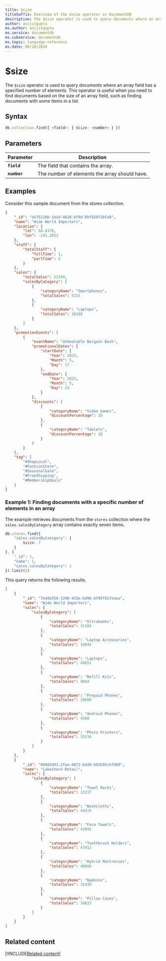 ```yaml
---
title: $size
titleSuffix: Overview of the $size operator in DocumentDB
description: The $size operator is used to query documents where an array field has a specified number of elements.
author: avijitgupta
ms.author: avijitgupta
ms.service: documentdb
ms.subservice: documentdb
ms.topic: language-reference
ms.date: 08/28/2024
---
```


# $size

The `$size` operator is used to query documents where an array field has a specified number of elements. This operator is useful when you need to find documents based on the size of an array field, such as finding documents with some items in a list.

## Syntax

```javascript
db.collection.find({ <field>: { $size: <number> } })
```

## Parameters

| Parameter | Description |
| --- | --- |
| **`field`** | The field that contains the array. |
| **`number`** | The number of elements the array should have. |

## Examples

Consider this sample document from the stores collection.

```json
{
    "_id": "a57511bb-1ea3-4b26-bf0d-8bf928f2bfa8",
    "name": "Wide World Importers",
    "location": {
        "lat": 68.6378,
        "lon": -145.2852
    },
    "staff": {
        "totalStaff": {
            "fullTime": 1,
            "partTime": 5
        }
    },
    "sales": {
        "totalSales": 23399,
        "salesByCategory": [
            {
                "categoryName": "Smartphones",
                "totalSales": 5231
            },
            {
                "categoryName": "Laptops",
                "totalSales": 18168
            }
        ]
    },
    "promotionEvents": [
        {
            "eventName": "Unbeatable Bargain Bash",
            "promotionalDates": {
                "startDate": {
                    "Year": 2023,
                    "Month": 5,
                    "Day": 17
                },
                "endDate": {
                    "Year": 2023,
                    "Month": 5,
                    "Day": 25
                }
            },
            "discounts": [
                {
                    "categoryName": "Video Games",
                    "discountPercentage": 20
                },
                {
                    "categoryName": "Tablets",
                    "discountPercentage": 18
                }
            ]
        }
    ],
    "tag": [
        "#ShopLocal",
        "#FashionStore",
        "#SeasonalSale",
        "#FreeShipping",
        "#MembershipDeals"
    ]
}
```

### Example 1: Finding documents with a specific number of elements in an array

The example retrieves documents from the `stores` collection where the `sales.salesByCategory` array contains exactly seven items.

```javascript
db.stores.find({
    "sales.salesByCategory": {
        $size: 7
    }
}, {
    "_id": 1,
    "name": 1,
    "sales.salesByCategory": 1
}).limit(2)
```

This query returns the following results.

```json
[
    {
        "_id": "7ed4b356-1290-433e-bd96-bf95f817eaaa",
        "name": "Wide World Importers",
        "sales": {
            "salesByCategory": [
                {
                    "categoryName": "Ultrabooks",
                    "totalSales": 31304
                },
                {
                    "categoryName": "Laptop Accessories",
                    "totalSales": 10044
                },
                {
                    "categoryName": "Laptops",
                    "totalSales": 48851
                },
                {
                    "categoryName": "Refill Kits",
                    "totalSales": 9604
                },
                {
                    "categoryName": "Prepaid Phones",
                    "totalSales": 28600
                },
                {
                    "categoryName": "Android Phones",
                    "totalSales": 4580
                },
                {
                    "categoryName": "Photo Printers",
                    "totalSales": 35234
                }
            ]
        }
    },
    {
        "_id": "988d2dd1-2faa-4072-b420-b91b95cbfd60",
        "name": "Lakeshore Retail",
        "sales": {
            "salesByCategory": [
                {
                    "categoryName": "Towel Racks",
                    "totalSales": 13237
                },
                {
                    "categoryName": "Washcloths",
                    "totalSales": 44315
                },
                {
                    "categoryName": "Face Towels",
                    "totalSales": 42095
                },
                {
                    "categoryName": "Toothbrush Holders",
                    "totalSales": 47912
                },
                {
                    "categoryName": "Hybrid Mattresses",
                    "totalSales": 48660
                },
                {
                    "categoryName": "Napkins",
                    "totalSales": 31439
                },
                {
                    "categoryName": "Pillow Cases",
                    "totalSales": 38833
                }
            ]
        }
    }
]
```

## Related content

[!INCLUDE[Related content](../includes/related-content.md)]
